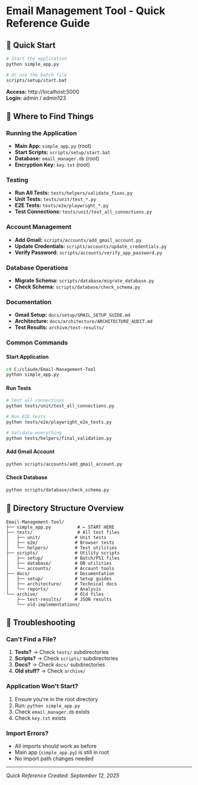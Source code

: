 # Email Management Tool - Quick Reference Guide

## 🚀 Quick Start
```bash
# Start the application
python simple_app.py

# Or use the batch file
scripts/setup/start.bat
```
**Access:** http://localhost:5000  
**Login:** admin / admin123

## 📁 Where to Find Things

### Running the Application
- **Main App:** `simple_app.py` (root)
- **Start Scripts:** `scripts/setup/start.bat`
- **Database:** `email_manager.db` (root)
- **Encryption Key:** `key.txt` (root)

### Testing
- **Run All Tests:** `tests/helpers/validate_fixes.py`
- **Unit Tests:** `tests/unit/test_*.py`
- **E2E Tests:** `tests/e2e/playwright_*.py`
- **Test Connections:** `tests/unit/test_all_connections.py`

### Account Management
- **Add Gmail:** `scripts/accounts/add_gmail_account.py`
- **Update Credentials:** `scripts/accounts/update_credentials.py`
- **Verify Password:** `scripts/accounts/verify_app_password.py`

### Database Operations
- **Migrate Schema:** `scripts/database/migrate_database.py`
- **Check Schema:** `scripts/database/check_schema.py`

### Documentation
- **Gmail Setup:** `docs/setup/GMAIL_SETUP_GUIDE.md`
- **Architecture:** `docs/architecture/ARCHITECTURE_AUDIT.md`
- **Test Results:** `archive/test-results/`

### Common Commands

#### Start Application
```bash
cd C:/claude/Email-Management-Tool
python simple_app.py
```

#### Run Tests
```bash
# Test all connections
python tests/unit/test_all_connections.py

# Run E2E tests
python tests/e2e/playwright_e2e_tests.py

# Validate everything
python tests/helpers/final_validation.py
```

#### Add Gmail Account
```bash
python scripts/accounts/add_gmail_account.py
```

#### Check Database
```bash
python scripts/database/check_schema.py
```

## 📂 Directory Structure Overview

```
Email-Management-Tool/
├── simple_app.py          # ← START HERE
├── tests/                 # All test files
│   ├── unit/             # Unit tests
│   ├── e2e/              # Browser tests
│   └── helpers/          # Test utilities
├── scripts/              # Utility scripts
│   ├── setup/            # Batch/PS1 files
│   ├── database/         # DB utilities
│   └── accounts/         # Account tools
├── docs/                 # Documentation
│   ├── setup/            # Setup guides
│   ├── architecture/     # Technical docs
│   └── reports/          # Analysis
└── archive/              # Old files
    ├── test-results/     # JSON results
    └── old-implementations/
```

## 🔧 Troubleshooting

### Can't Find a File?
1. **Tests?** → Check `tests/` subdirectories
2. **Scripts?** → Check `scripts/` subdirectories
3. **Docs?** → Check `docs/` subdirectories
4. **Old stuff?** → Check `archive/`

### Application Won't Start?
1. Ensure you're in the root directory
2. Run: `python simple_app.py`
3. Check `email_manager.db` exists
4. Check `key.txt` exists

### Import Errors?
- All imports should work as before
- Main app (`simple_app.py`) is still in root
- No import path changes needed

---
*Quick Reference Created: September 12, 2025*